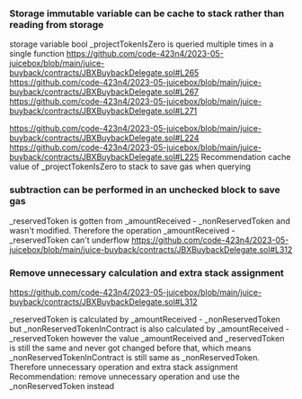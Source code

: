 ### Storage immutable variable can be cache to stack rather than reading from storage
storage variable bool _projectTokenIsZero is queried multiple times in a single function
https://github.com/code-423n4/2023-05-juicebox/blob/main/juice-buyback/contracts/JBXBuybackDelegate.sol#L265
https://github.com/code-423n4/2023-05-juicebox/blob/main/juice-buyback/contracts/JBXBuybackDelegate.sol#L267
https://github.com/code-423n4/2023-05-juicebox/blob/main/juice-buyback/contracts/JBXBuybackDelegate.sol#L271

https://github.com/code-423n4/2023-05-juicebox/blob/main/juice-buyback/contracts/JBXBuybackDelegate.sol#L224
https://github.com/code-423n4/2023-05-juicebox/blob/main/juice-buyback/contracts/JBXBuybackDelegate.sol#L225
Recommendation
cache value of _projectTokenIsZero to stack to save gas when querying

### subtraction can be performed in an unchecked block to save gas
_reservedToken is gotten from  _amountReceived - _nonReservedToken and wasn't modified. Therefore the operation _amountReceived - _reservedToken can't underflow
https://github.com/code-423n4/2023-05-juicebox/blob/main/juice-buyback/contracts/JBXBuybackDelegate.sol#L312

### Remove unnecessary calculation and extra stack assignment
https://github.com/code-423n4/2023-05-juicebox/blob/main/juice-buyback/contracts/JBXBuybackDelegate.sol#L312

_reservedToken is calculated by _amountReceived - _nonReservedToken
but _nonReservedTokenInContract is also calculated by _amountReceived - _reservedToken however the value _amountReceived and _reservedToken is still the same and never got changed before that, which means _nonReservedTokenInContract is still same as _nonReservedToken. Therefore unnecessary operation and extra stack assignment
Recommendation:
remove unnecessary operation and use the _nonReservedToken instead